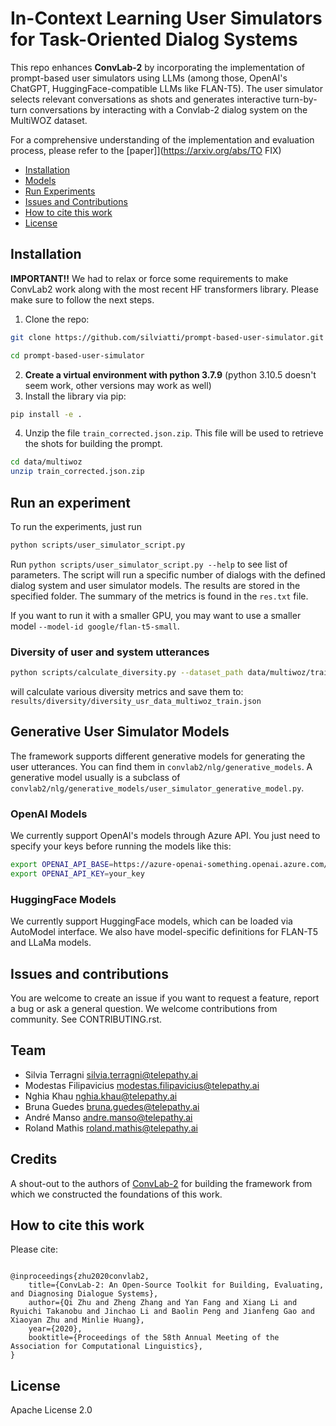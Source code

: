 # In-Context Learning User Simulators for Task-Oriented Dialog Systems

This repo enhances **ConvLab-2** by incorporating the implementation of prompt-based user simulators using LLMs (among those, OpenAI's ChatGPT, HuggingFace-compatible LLMs like FLAN-T5). The user simulator selects relevant conversations as shots and generates interactive turn-by-turn conversations by interacting with a Convlab-2 dialog system on the MultiWOZ dataset.


For a comprehensive understanding of the implementation and evaluation process, please refer to the [paper]](https://arxiv.org/abs/TO FIX)

- [Installation](#installation)
- [Models](#models)
- [Run Experiments](#run-experiments)
- [Issues and Contributions](#issues-and-contributions)
- [How to cite this work](#how-to-cite-this-work)
- [License](#license)


## Installation

**IMPORTANT!!** We had to relax or force some requirements to make ConvLab2 work along with the most recent HF transformers library. Please make sure to follow the next steps.

1. Clone the repo:
  ```bash
  git clone https://github.com/silviatti/prompt-based-user-simulator.git

  cd prompt-based-user-simulator
  ```
2. **Create a virtual environment with python 3.7.9** (python 3.10.5 doesn't seem work, other versions may work as well)
3. Install the library via pip:
  ```bash
  pip install -e .
  ```
4. Unzip the file `train_corrected.json.zip`. This file will be used to retrieve the shots for building the prompt.
  ```bash
  cd data/multiwoz
  unzip train_corrected.json.zip
  ```

## Run an experiment

To run the experiments, just run 

```bash
python scripts/user_simulator_script.py
```

Run `python scripts/user_simulator_script.py --help` to see list of parameters. 
The script will run a specific number of dialogs with the defined dialog system and user simulator models.
The results are stored in the specified folder. The summary of the metrics is found in the `res.txt` file.

If you want to run it with a smaller GPU, you may want to use a smaller model `--model-id google/flan-t5-small`.


### Diversity of user and system utterances
```bash
python scripts/calculate_diversity.py --dataset_path data/multiwoz/train.json --data-key usr
```
will calculate various diversity metrics and save them to: `results/diversity/diversity_usr_data_multiwoz_train.json`


## Generative User Simulator Models
The framework supports different generative models for generating the user utterances. You can find them in `convlab2/nlg/generative_models`.
A generative model usually is a subclass of `convlab2/nlg/generative_models/user_simulator_generative_model.py`. 


### OpenAI Models
We currently support OpenAI's models through Azure API. You just need to specify your keys before running the models like this:
```bash
export OPENAI_API_BASE=https://azure-openai-something.openai.azure.com/
export OPENAI_API_KEY=your_key
```

### HuggingFace Models
We currently support HuggingFace models, which can be loaded via AutoModel interface. We also have model-specific definitions for FLAN-T5 and LLaMa models.


## Issues and contributions

You are welcome to create an issue if you want to request a feature, report a bug or ask a general question. We welcome contributions from community. See CONTRIBUTING.rst.

## Team

- Silvia Terragni <silvia.terragni@telepathy.ai>
- Modestas Filipavicius <modestas.filipavicius@telepathy.ai>
- Nghia Khau <nghia.khau@telepathy.ai>
- Bruna Guedes <bruna.guedes@telepathy.ai>
- André Manso <andre.manso@telepathy.ai>
- Roland Mathis <roland.mathis@telepathy.ai>


## Credits

A shout-out to the authors of [ConvLab-2](https://github.com/thu-coai/ConvLab-2) for building the framework from which we constructed the foundations of this work. 

## How to cite this work

Please cite:

```

@inproceedings{zhu2020convlab2,
    title={ConvLab-2: An Open-Source Toolkit for Building, Evaluating, and Diagnosing Dialogue Systems},
    author={Qi Zhu and Zheng Zhang and Yan Fang and Xiang Li and Ryuichi Takanobu and Jinchao Li and Baolin Peng and Jianfeng Gao and Xiaoyan Zhu and Minlie Huang},
    year={2020},
    booktitle={Proceedings of the 58th Annual Meeting of the Association for Computational Linguistics},
}

```

## License

Apache License 2.0
